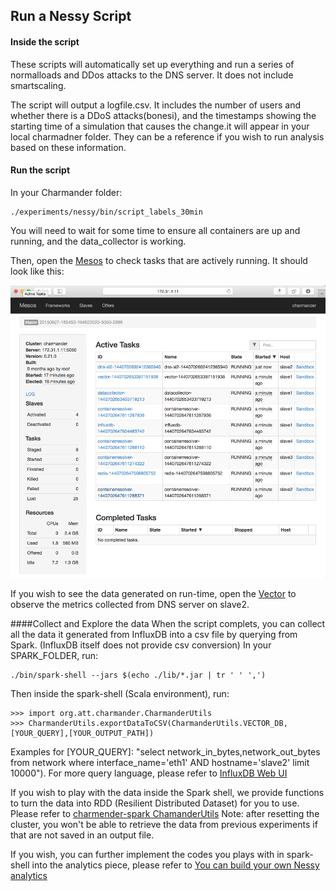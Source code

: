 Run a Nessy Script
------------------

#### Inside the script
These scripts will automatically set up everything and run a series of normalloads and DDos attacks to the DNS server. It does not include smartscaling.

The script will output a logfile.csv. It includes the number of users and whether there is a DDoS attacks(bonesi), and the timestamps showing the starting time of a simulation that causes the change.it will appear in your local charmadner folder. They can be a reference if you wish to run analysis based on these information.

#### Run the script

In your Charmander folder:

    ./experiments/nessy/bin/script_labels_30min

You will need to wait for some time to ensure all containers are up and running, and the data_collector is working.

Then, open the [Mesos][2] to check tasks that are actively running. It should look like this:

![image](https://github.com/att-innovate/charmander-experiment-nessy/blob/master/docs/MesosExp.png?raw=true)


If you wish to see the data generated on run-time, open the [Vector][3] to observe the metrics collected from DNS server on slave2.

####Collect and Explore the data
When the script complets, you can collect all the data it generated from InfluxDB into a csv file by querying from Spark. (InfluxDB itself does not provide csv conversion)
In your SPARK_FOLDER, run:

	./bin/spark-shell --jars $(echo ./lib/*.jar | tr ' ' ',')  

Then inside the spark-shell (Scala environment), run:

	>>> import org.att.charmander.CharmanderUtils
	>>> CharmanderUtils.exportDataToCSV(CharmanderUtils.VECTOR_DB,[YOUR_QUERY],[YOUR_OUTPUT_PATH])

Examples for [YOUR_QUERY]: "select network_in_bytes,network_out_bytes from network where interface_name='eth1' AND hostname='slave2' limit 10000"). For more query language, please refer to [InfluxDB Web UI][1]


If you wish to play with the data inside the Spark shell, we provide functions to turn the data into RDD (Resilient Distributed Dataset) for you to use. Please refer to [charmender-spark ChamanderUtils][4]
Note: after resetting the cluster, you won't be able to retrieve the data from previous experiments if that are not saved in an output file.

If you wish, you can further implement the codes you plays with in spark-shell into the analytics piece, please refer to [You can build your own Nessy analytics][5]


[1]: https://influxdb.com/docs/v0.8/introduction/getting_started.html
[2]: http://172.31.1.11:5050/#/
[3]: http://172.31.2.11:31790/#/?host=slave3&hostspec=localhost
[4]: https://github.com/att-innovate/charmander-spark/blob/master/src/main/scala/org/att/charmander/CharmanderUtils.scala
[5]: https://github.com/att-innovate/charmander-experiment-nessy/blob/master/analytics/



	